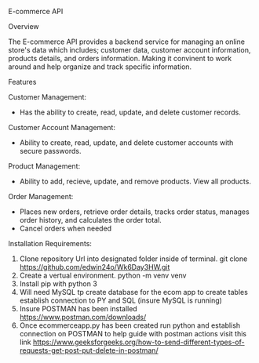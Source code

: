 
E-commerce API

Overview

The E-commerce API provides a backend service for managing an online store's data which includes; customer data, customer account information, products details, and orders information. Making it convinent to work around and help organize and track specific information.

Features

Customer Management:
- Has the ability to create, read, update, and delete customer records.

Customer Account Management:
- Ability to create, read, update, and delete customer accounts with secure passwords.

Product Management:
- Ability to add, recieve, update, and remove products. View all products.

Order Management:
- Places new orders, retrieve order details, tracks order status, manages order history, and calculates the order total.
- Cancel orders when needed

Installation Requirements:

1. Clone repository Url into designated folder inside of terminal. git clone https://github.com/edwin24o/Wk6Day3HW.git
2. Create a vertual environment. python -m venv venv
3. Install pip with python 3
4. Will need MySQL tp create database for the ecom app to create tables
establish connection to PY and SQL (insure MySQL is running)
1. Insure POSTMAN has been installed https://www.postman.com/downloads/
2. Once ecommerceapp.py has been created run python and establish connection on POSTMAN
to help guide with postman actions visit this link https://www.geeksforgeeks.org/how-to-send-different-types-of-requests-get-post-put-delete-in-postman/